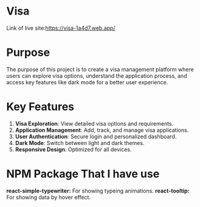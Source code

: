 
# Visa
Link of live site:https://visa-1a4d7.web.app/

# Purpose
The purpose of this project is to create a visa management platform where users can explore visa options, understand the application process, and access key features like dark mode for a better user experience.

# Key Features
1. **Visa Exploration**: View detailed visa options and requirements.  
2. **Application Management**: Add, track, and manage visa applications.  
3. **User Authentication**: Secure login and personalized dashboard.  
4. **Dark Mode**: Switch between light and dark themes.  
5. **Responsive Design**: Optimized for all devices.

# NPM Package That I have use
**react-simple-typewriter:** For showing typeing animations.
**react-tooltip:** For showing data by hover effect.




